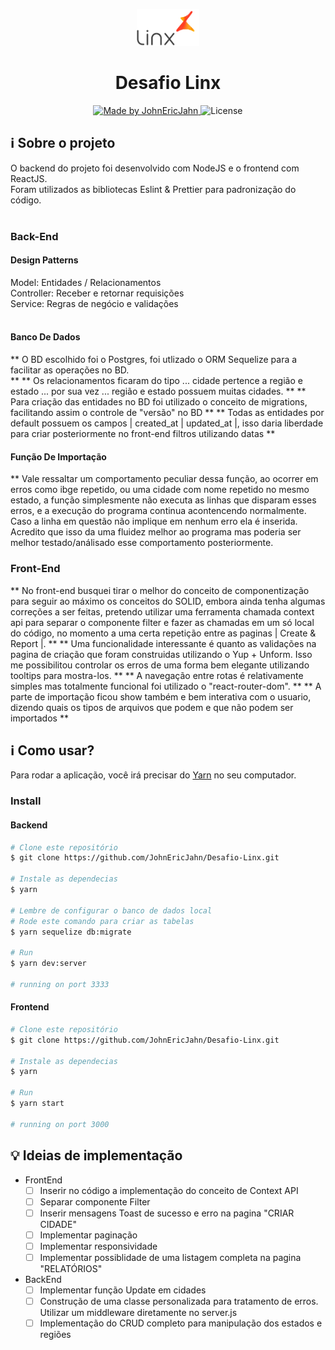 <p align="center">
  <img alt="LogoLinx" src="./frontend/src/assets/logo.png" width="20%">
</p>

<h1 align="center"> 
	Desafio Linx
</h1>

<p align="center">	
  <a href="www.linkedin.com/in/john-eric-jahn">
    <img alt="Made by JohnEricJahn" src="https://img.shields.io/badge/made%20by-JohnEricJahn-brightgreen">
  </a>
  <img alt="License" src="https://img.shields.io/badge/license-MIT-brightgreen">
  </a>
</p>

## :information_source: Sobre o projeto
O backend do projeto foi desenvolvido com NodeJS e o frontend com ReactJS.<br>
Foram utilizados as bibliotecas Eslint & Prettier para padronização do código.<br><br>

### Back-End

#### Design Patterns<br>
Model: Entidades / Relacionamentos<br>
Controller: Receber e retornar requisições<br>
Service: Regras de negócio e validações<br><br>

#### Banco De Dados
** O BD escolhido foi o Postgres, foi utlizado o ORM Sequelize para a facilitar as operações no BD.<br> **
** Os relacionamentos ficaram do tipo ... cidade pertence a região e estado ... por sua vez ... região e estado possuem muitas cidades. **
** Para criação das entidades no BD foi utilizado o conceito de migrations, facilitando assim o controle de "versão" no BD **
** Todas as entidades por default possuem os campos | created_at | updated_at |, isso daria liberdade para criar posteriormente no front-end filtros utilizando datas **

#### Função De Importação
** Vale ressaltar um comportamento peculiar dessa função, ao ocorrer em erros como ibge repetido, ou uma cidade com nome repetido no mesmo estado, a função simplesmente 
não executa as linhas que disparam esses erros, e a execução do programa continua acontencendo normalmente. Caso a linha em questão não implique em nenhum erro ela é inserida.
Acredito que isso da uma fluidez melhor ao programa mas poderia ser melhor testado/análisado esse comportamento posteriormente.

### Front-End
** No front-end busquei tirar o melhor do conceito de componentização para seguir ao máximo os conceitos do SOLID, embora ainda tenha algumas correções a ser feitas, pretendo utilizar uma ferramenta chamada context api para
separar o componente filter e fazer as chamadas em um só local do código, no momento a uma certa repetição entre as paginas | Create & Report |. **
** Uma funcionalidade interessante é quanto as validações na pagina de criação que foram construidas utilizando o Yup + Unform. Isso me possibilitou controlar os erros de uma forma bem elegante utilizando tooltips para mostra-los. **
** A navegação entre rotas é relativamente simples mas totalmente funcional foi utilizado o "react-router-dom". **
** A parte de importação ficou show também e bem interativa com o usuario, dizendo quais os tipos de arquivos que podem e que não podem ser importados **

## :information_source: Como usar?

Para rodar a aplicação, você irá precisar do [Yarn](https://yarnpkg.com/) no seu computador.

### Install

#### Backend
```bash
# Clone este repositório
$ git clone https://github.com/JohnEricJahn/Desafio-Linx.git

# Instale as dependecias
$ yarn

# Lembre de configurar o banco de dados local
# Rode este comando para criar as tabelas
$ yarn sequelize db:migrate

# Run
$ yarn dev:server

# running on port 3333
```

#### Frontend
```bash
# Clone este repositório
$ git clone https://github.com/JohnEricJahn/Desafio-Linx.git

# Instale as dependecias
$ yarn

# Run
$ yarn start

# running on port 3000
```


## :bulb: Ideias de implementação
- FrontEnd
  - [ ] Inserir no código a implementação do conceito de Context API
  - [ ] Separar componente Filter
  - [ ] Inserir mensagens Toast de sucesso e erro na pagina "CRIAR CIDADE"
  - [ ] Implementar paginação
  - [ ] Implementar responsividade
  - [ ] Implementar possiblidade de uma listagem completa na pagina "RELATÓRIOS"

- BackEnd
  - [ ] Implementar função Update em cidades
  - [ ] Construção de uma classe personalizada para tratamento de erros. Utilizar um middleware diretamente no server.js
  - [ ] Implementação do CRUD completo para manipulação dos estados e regiões
